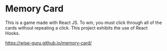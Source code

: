 # Memory Card

This is a game made with React JS. To win, you must click through all of the cards without repeating a click. This project exhibits the use of React Hooks.

https://wise-guru.github.io/memory-card/
